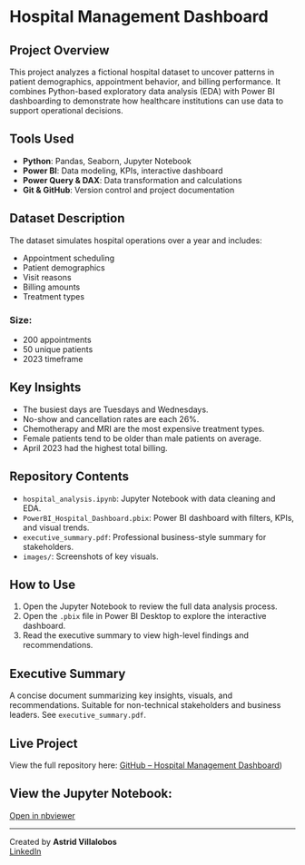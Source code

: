 # Hospital Management Dashboard

## Project Overview
This project analyzes a fictional hospital dataset to uncover patterns in patient demographics, appointment behavior, and billing performance. It combines Python-based exploratory data analysis (EDA) with Power BI dashboarding to demonstrate how healthcare institutions can use data to support operational decisions.

## Tools Used
- **Python**: Pandas, Seaborn, Jupyter Notebook
- **Power BI**: Data modeling, KPIs, interactive dashboard
- **Power Query & DAX**: Data transformation and calculations
- **Git & GitHub**: Version control and project documentation

## Dataset Description
The dataset simulates hospital operations over a year and includes:
- Appointment scheduling
- Patient demographics
- Visit reasons
- Billing amounts
- Treatment types

### Size:
- 200 appointments
- 50 unique patients
- 2023 timeframe

## Key Insights
- The busiest days are Tuesdays and Wednesdays.
- No-show and cancellation rates are each 26%.
- Chemotherapy and MRI are the most expensive treatment types.
- Female patients tend to be older than male patients on average.
- April 2023 had the highest total billing.

## Repository Contents
- `hospital_analysis.ipynb`: Jupyter Notebook with data cleaning and EDA.
- `PowerBI_Hospital_Dashboard.pbix`: Power BI dashboard with filters, KPIs, and visual trends.
- `executive_summary.pdf`: Professional business-style summary for stakeholders.
- `images/`: Screenshots of key visuals.

## How to Use
1. Open the Jupyter Notebook to review the full data analysis process.
2. Open the `.pbix` file in Power BI Desktop to explore the interactive dashboard.
3. Read the executive summary to view high-level findings and recommendations.

## Executive Summary
A concise document summarizing key insights, visuals, and recommendations. Suitable for non-technical stakeholders and business leaders. See `executive_summary.pdf`.

## Live Project
View the full repository here: [GitHub – Hospital Management Dashboard](https://github.com/astridcvr/hospital-management-dashboard))

## View the Jupyter Notebook:
[Open in nbviewer](https://nbviewer.org/github/astridcvr/hospital-management-dashboard/blob/main/Hospital_Management_Initial_Analysis.ipynb)

---

Created by **Astrid Villalobos**  
[LinkedIn](https://www.linkedin.com/in/astridcvr/)
